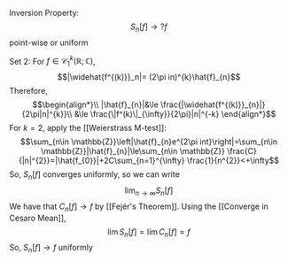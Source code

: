 
Inversion Property: 
$$S_{n}[f]\rightarrow? f$$point-wise or uniform

Set 2: 
For $f\in\mathcal{C}_{1}^{k}(\mathbb{R};\mathbb{C})$, $$|\widehat{f^{(k)}}_n|= (2\pi in)^{k}\hat{f}_{n}$$Therefore, $$\begin{align*}\\
|\hat{f}_{n}|&\le  \frac{|\widehat{f^{(k)}}_{n}|}{2\pi|n|^{k}}\\
&\le \frac{\|f^(k)\|_{\infty}}{2\pi}|n|^{-k}
\end{align*}$$For $k=2$, apply the [[Weierstrass M-test]]: 
$$\sum_{n\in \mathbb{Z}}\left|\hat{f}_{n}e^{2\pi int}\right|=\sum_{n\in \mathbb{Z}}|\hat{f}_{n}|\le\sum_{n\in \mathbb{Z}} \frac{C}{|n|^{2}}=|\hat{f_{0}}|+2C\sum_{n=1}^{\infty} \frac{1}{n^{2}}<+\infty$$So, $S_{n}[f]$ converges uniformly, so we can write $$\lim_{n\rightarrow \infty}S_{n}[f]$$We have that $C_{n}[f]\rightarrow f$ by [[Fejér's Theorem]]. Using the [[Converge in Cesaro Mean]], $$\lim S_{n}[f]=\lim C_{n}[f]=f$$
So, $S_{n}[f]\rightarrow f$ uniformly

